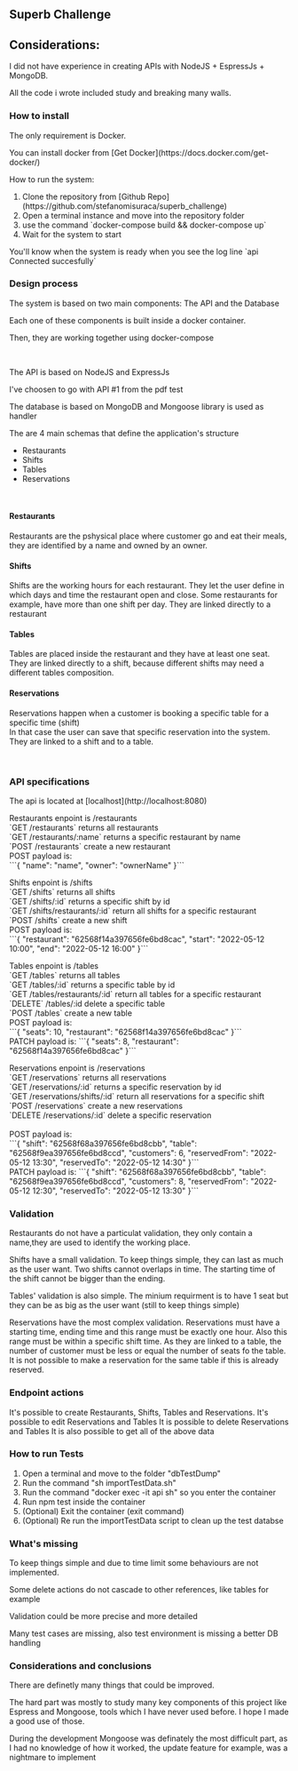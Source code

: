 ## Superb Challenge

<h2>Considerations:</h2>
<p>I did not have experience in creating APIs with NodeJS + EspressJs + MongoDB.</p>
<p>All the code i wrote included study and breaking many walls.</p>


<h3>How to install</h3>
<p>The only requirement is Docker.</p>
<p>You can install docker from [Get Docker](https://docs.docker.com/get-docker/)</p>

How to run the system:
<ol>
    <li>Clone the repository from [Github Repo](https://github.com/stefanomisuraca/superb_challenge)</li>
    <li>Open a terminal instance and move into the repository folder</li>
    <li>use the command `docker-compose build && docker-compose up`</li>
    <li>Wait for the system to start</li>
</ol>

<p>You'll know when the system is ready when you see the log line `api Connected succesfully`</p>


<h3>Design process</h3>

<p>The system is based on two main components: The API and the Database</p>
<p>Each one of these components is built inside a docker container.</p>
<p>Then, they are working together using docker-compose</p>
</br>
<p>The API is based on NodeJS and ExpressJs</p>

<p>I've choosen to go with API #1 from the pdf test</p>
<p>The database is based on MongoDB and Mongoose library is used as handler</p>
<p>The are 4 main schemas that define the application's structure</p>

<ul>
    <li>Restaurants</li>
    <li>Shifts</li>
    <li>Tables</li>
    <li>Reservations</li>
</ul>
</br>

<h4>Restaurants</h4>
<p>Restaurants are the pshysical place where customer go and eat their meals, they are identified by a name and owned by an owner.</p>

<h4>Shifts</h4>
<p>Shifts are the working hours for each restaurant. They let the user define in which days and time the restaurant open and close. Some restaurants for example, have more than one shift per day. They are linked directly to a restaurant</p>

<h4>Tables</h4>
<p>Tables are placed inside the restaurant and they have at least one seat.
</br>They are linked directly to a shift, because different shifts may need a different tables composition.
</p>
<h4>Reservations</h4>
<p>Reservations happen when a customer is booking a specific table for a specific time (shift)
</br> In that case the user can save that specific reservation into the system.
They are linked to a shift and to a table.
</p>
</br>

<h3>API specifications</h3>
<p>
The api is located at [localhost](http://localhost:8080)</p>

</p>
Restaurants enpoint is /restaurants </br>
`GET /restaurants` returns all restaurants </br>
`GET /restaurants/:name` returns a specific restaurant by name </br>
`POST /restaurants` create a new restaurant </br>
POST payload is: </br>
```{   
    "name": "name",
    "owner": "ownerName"
}```
</p>
<p>
Shifts enpoint is /shifts </br>
`GET /shifts` returns all shifts</br>
`GET /shifts/:id` returns a specific shift by id</br>
`GET /shifts/restaurants/:id` return all shifts for a specific restaurant</br>
`POST /shifts` create a new shift</br>
POST payload is:</br>
```{
    "restaurant": "62568f14a397656fe6bd8cac",
    "start": "2022-05-12 10:00",
    "end": "2022-05-12 16:00"
}```
</p>
<p>
Tables enpoint is /tables </br>
`GET /tables` returns all tables </br>
`GET /tables/:id` returns a specific table by id</br>
`GET /tables/restaurants/:id` return all tables for a specific restaurant</br>
`DELETE` /tables/:id delete a specific table</br>
`POST /tables` create a new table</br>
POST payload is:</br>
```{
    "seats": 10,
    "restaurant": "62568f14a397656fe6bd8cac"
}```
</br>
PATCH payload is:
```{
    "seats": 8,
    "restaurant": "62568f14a397656fe6bd8cac"
}```
</p>
<p>
Reservations enpoint is /reservations </br>
`GET /reservations` returns all reservations</br>
`GET /reservations/:id` returns a specific reservation by id</br>
`GET /reservations/shifts/:id` return all reservations for a specific shift</br>
`POST /reservations` create a new reservations</br>
`DELETE /reservations/:id` delete a specific reservation</br>
</br>
POST payload is:</br>
```{
    "shift": "62568f68a397656fe6bd8cbb",
    "table": "62568f9ea397656fe6bd8ccd",
    "customers": 6,
    "reservedFrom": "2022-05-12 13:30",
    "reservedTo": "2022-05-12 14:30"
}```
</br>
PATCH payload is:
```{
    "shift": "62568f68a397656fe6bd8cbb",
    "table": "62568f9ea397656fe6bd8ccd",
    "customers": 8,
    "reservedFrom": "2022-05-12 12:30",
    "reservedTo": "2022-05-12 13:30"
}```
</p>

<h3>Validation</h3>

<p>Restaurants do not have a particulat validation, they only contain a name,they are used to identify the working place.</p>
<p>Shifts have a small validation. To keep things simple, they can last as much as the user want. Two shifts cannot overlaps in time. The starting time of the shift cannot be bigger than the ending.</p>
<p>Tables' validation is also simple. The minium requirment is to have 1 seat but they can be as big as the user want (still to keep things simple)</p>
<p>Reservations have the most complex validation.
Reservations must have a starting time, ending time and this range must be exactly one hour.
Also this range must be within a specific shift time.
As they are linked to a table, the number of customer must be less or equal the number of seats fo the table.
It is not possible to make a reservation for the same table if this is already reserved.
</p>


<h3>Endpoint actions</h3>
<p>
It's possible to create Restaurants, Shifts, Tables and Reservations.
It's possible to edit Reservations and Tables
It is possible to delete Reservations and Tables
It is also possible to get all of the above data
</p>


<h3>How to run Tests</h3>
<ol>
    <li>Open a terminal and move to the folder "dbTestDump"</li>
    <li>Run the command "sh importTestData.sh"</li>
    <li>Run the command "docker exec -it api sh" so you enter the container</li>
    <li>Run npm test inside the container</li>
    <li>(Optional) Exit the container (exit command)</li>
    <li>(Optional) Re run the importTestData script to clean up the test databse</li>
</ol>


<h3>What's missing</h3>
<p>To keep things simple and due to time limit some behaviours are not implemented.</p>
<p>Some delete actions do not cascade to other references, like tables for example</p>
<p>Validation could be more precise and more detailed</p>
<p>Many test cases are missing, also test environment is missing a better DB handling</p>

<h3>Considerations and conclusions</h3>
<p>There are definetly many things that could be improved.</p>
<p>The hard part was mostly to study many key components of this project like Espress and Mongoose, tools which I have never used before. I hope I made a good use of those.</p>
<p>During the development Mongoose was definately the most difficult part, as I had no knowledge of how it worked, the update feature for example, was a nightmare to implement</p>


